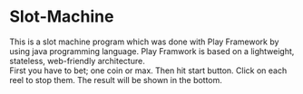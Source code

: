 # Slot-Machine
This is a slot machine program which was done with Play Framework by using java programming language.
Play Framwork is based on a lightweight, stateless, web-friendly architecture.  
First you have to bet; one coin or max. Then hit start button. Click on each reel to stop them. The result will be shown in the bottom. 
